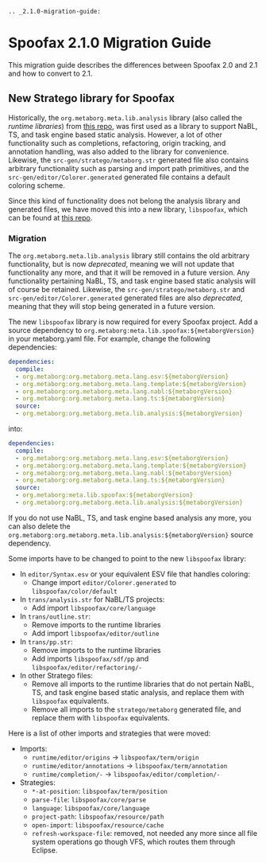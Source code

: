 ```eval_rst
.. _2.1.0-migration-guide:
```

# Spoofax 2.1.0 Migration Guide

This migration guide describes the differences between Spoofax 2.0 and 2.1 and how to convert to 2.1.

## New Stratego library for Spoofax

Historically, the `org.metaborg.meta.lib.analysis` library (also called the _runtime libraries_) from [this repo](https://github.com/metaborg/runtime-libraries/tree/master/org.metaborg.meta.lib.analysis/), was first used as a library to support NaBL, TS, and task engine based static analysis.
However, a lot of other functionality such as completions, refactoring, origin tracking, and annotation handling, was also added to the library for convenience.
Likewise, the `src-gen/stratego/metaborg.str` generated file also contains arbitrary functionality such as parsing and import path primitives, and the `src-gen/editor/Colorer.generated` generated file contains a default coloring scheme.

Since this kind of functionality does not belong the analysis library and generated files, we have moved this into a new library, `libspoofax`, which can be found at [this repo](https://github.com/metaborg/spoofax/tree/master/meta.lib.spoofax).

### Migration

The `org.metaborg.meta.lib.analysis` library still contains the old arbitrary functionality, but is now *deprecated*, meaning we will not update that functionality any more, and that it will be removed in a future version.
Any functionality pertaining NaBL, TS, and task engine based static analysis will of course be retained.
Likewise, the `src-gen/stratego/metaborg.str` and `src-gen/editor/Colorer.generated` generated files are also *deprecated*, meaning that they will stop being generated in a future version.

The new `libspoofax` library is now required for every Spoofax project.
Add a source dependency to `org.metaborg:meta.lib.spoofax:${metaborgVersion}` in your <span class='file'>metaborg.yaml</span> file.
For example, change the following dependencies:

```yaml
dependencies:
  compile:
  - org.metaborg:org.metaborg.meta.lang.esv:${metaborgVersion}
  - org.metaborg:org.metaborg.meta.lang.template:${metaborgVersion}
  - org.metaborg:org.metaborg.meta.lang.nabl:${metaborgVersion}
  - org.metaborg:org.metaborg.meta.lang.ts:${metaborgVersion}
  source:
  - org.metaborg:org.metaborg.meta.lib.analysis:${metaborgVersion}
```

into:

```yaml
dependencies:
  compile:
  - org.metaborg:org.metaborg.meta.lang.esv:${metaborgVersion}
  - org.metaborg:org.metaborg.meta.lang.template:${metaborgVersion}
  - org.metaborg:org.metaborg.meta.lang.nabl:${metaborgVersion}
  - org.metaborg:org.metaborg.meta.lang.ts:${metaborgVersion}
  source:
  - org.metaborg:meta.lib.spoofax:${metaborgVersion}
  - org.metaborg:org.metaborg.meta.lib.analysis:${metaborgVersion}
```

If you do not use NaBL, TS, and task engine based analysis any more, you can also delete the `org.metaborg:org.metaborg.meta.lib.analysis:${metaborgVersion}` source dependency.

Some imports have to be changed to point to the new `libspoofax` library:

* In `editor/Syntax.esv` or your equivalent ESV file that handles coloring:
  * Change import `editor/Colorer.generated` to `libspoofax/color/default`
* In `trans/analysis.str` for NaBL/TS projects:
  * Add import `libspoofax/core/language`
* In `trans/outline.str`:
  * Remove imports to the runtime libraries
  * Add import `libspoofax/editor/outline`
* In `trans/pp.str`:
  * Remove imports to the runtime libraries
  * Add imports `libspoofax/sdf/pp` and `libspoofax/editor/refactoring/-`
* In other Stratego files:
  * Remove all imports to the runtime libraries that do not pertain NaBL, TS, and task engine based static analysis, and replace them with `libspoofax` equivalents.
  * Remove all imports to the `stratego/metaborg` generated file, and replace them with `libspoofax` equivalents.

Here is a list of other imports and strategies that were moved:

* Imports:
  * `runtime/editor/origins` -> `libspoofax/term/origin`
  * `runtime/editor/annotations` -> `libspoofax/term/annotation`
  * `runtime/completion/-` -> `libspoofax/editor/completion/-`
* Strategies:
  * `*-at-position`: `libspoofax/term/position`
  * `parse-file`: `libspoofax/core/parse`
  * `language`: `libspoofax/core/language`
  * `project-path`: `libspoofax/resource/path`
  * `open-import`: `libspoofax/resource/cache`
  * `refresh-workspace-file`: removed, not needed any more since all file system operations go though VFS, which routes them through Eclipse.

